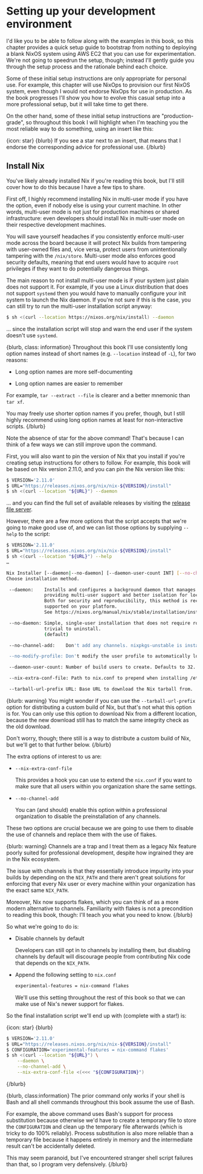 # Setting up your development environment

I'd like you to be able to follow along with the examples in this book, so this chapter provides a quick setup guide to bootstrap from nothing to deploying a blank NixOS system using AWS EC2 that you can use for experimentation.  We're not going to speedrun the setup, though; instead I'll gently guide you through the setup process and the rationale behind each choice.

Some of these initial setup instructions are only appropriate for personal use.  For example, this chapter will use NixOps to provision our first NixOS system, even though I would not endorse NixOps for use in production.  As the book progresses I'll show you how to evolve this casual setup into a more professional setup, but it will take time to get there.

On the other hand, some of these initial setup instructions are "production-grade", so throughout this book I will highlight when I'm teaching you the most reliable way to do something, using an insert like this:

{icon: star}
{blurb}
If you see a star next to an insert, that means that I endorse the corresponding advice for professional use.
{/blurb}

## Install Nix

You've likely already installed Nix if you're reading this book, but I'll still cover how to do this because I have a few tips to share.

First off, I highly recommend installing Nix in multi-user mode if you have the option, even if nobody else is using your current machine.  In other words, multi-user mode is not just for production machines or shared infrastructure: even developers should install Nix in multi-user mode on their respective development machines.

You will save yourself headaches if you consistently enforce multi-user mode across the board because it will protect Nix builds from tampering with user-owned files and, vice versa, protect users from unintentionally tampering with the `/nix/store`.  Multi-user mode also enforces good security defaults, meaning that end users would have to acquire `root` privileges if they want to do potentially dangerous things.

The main reason to not install multi-user mode is if your system just plain does not support it.  For example, if you use a Linux distribution that does not support `systemd` then you would have to manually configure your init system to launch the Nix daemon.  If you're not sure if this is the case, you can still try to run the multi-user installation script anyway:

```bash
$ sh <(curl --location https://nixos.org/nix/install) --daemon
```

… since the installation script will stop and warn the end user if the system doesn't use `systemd`.

{blurb, class: information}
Throughout this book I'll use consistently long option names instead of short names (e.g. `--location` instead of `-L`), for two reasons:

- Long option names are more self-documenting

- Long option names are easier to remember

For example, `tar --extract --file` is clearer and a better mnemonic than `tar xf`.

You may freely use shorter option names if you prefer, though, but I still highly recommend using long option names at least for non-interactive scripts.
{/blurb}

Note the absence of star for the above command!  That's because  I can think of a few ways we can still improve upon the command.

First, you will also want to pin the version of Nix that you install if you're creating setup instructions for others to follow.  For example, this book will be based on Nix version 2.11.0, and you can pin the Nix version like this:

```bash
$ VERSION='2.11.0'
$ URL="https://releases.nixos.org/nix/nix-${VERSION}/install"
$ sh <(curl --location "${URL}") --daemon
```

… and you can find the full set of available releases by visiting the [release file server](https://releases.nixos.org/?prefix=nix/).

However, there are a few more options that the script accepts that we're going to make good use of, and we can list those options by supplying `--help` to the script:

```bash
$ VERSION='2.11.0'
$ URL="https://releases.nixos.org/nix/nix-${VERSION}/install"
$ sh <(curl --location "${URL}") --help
…

Nix Installer [--daemon|--no-daemon] [--daemon-user-count INT] [--no-channel-add] [--no-modify-profile] [--nix-extra-conf-file FILE]
Choose installation method.

 --daemon:    Installs and configures a background daemon that manages the store,
              providing multi-user support and better isolation for local builds.
              Both for security and reproducibility, this method is recommended if
              supported on your platform.
              See https://nixos.org/manual/nix/stable/installation/installing-binary.html#multi-user-installation

 --no-daemon: Simple, single-user installation that does not require root and is
              trivial to uninstall.
              (default)

 --no-channel-add:    Don't add any channels. nixpkgs-unstable is installed by default.

 --no-modify-profile: Don't modify the user profile to automatically load nix.

 --daemon-user-count: Number of build users to create. Defaults to 32.

 --nix-extra-conf-file: Path to nix.conf to prepend when installing /etc/nix/nix.conf

 --tarball-url-prefix URL: Base URL to download the Nix tarball from.
```

{blurb: warning}
You might wonder if you can use the `--tarball-url-prefix` option for distributing a custom build of Nix, but that's not what this option is for.  You can only use this option to download Nix from a different location, because the new download still has to match the same integrity check as the old download.

Don't worry, though; there still is a way to distribute a custom build of Nix, but we'll get to that further below.
{/blurb}

The extra options of interest to us are:

- `--nix-extra-conf-file`

  This provides a hook you can use to extend the `nix.conf` if you want to make sure that all users within you organization share the same settings.

- `--no-channel-add`

  You can (and should) enable this option within a professional organization to disable the preinstallation of any channels.

These two options are crucial because we are going to use them to disable the use of channels and replace them with the use of flakes.

{blurb: warning}
Channels are a trap and I treat them as a legacy Nix feature poorly suited for professional development, despite how ingrained they are in the Nix ecosystem.

The issue with channels is that they essentially introduce impurity into your builds by depending on the `NIX_PATH` and there aren't great solutions for enforcing that every Nix user or every machine within your organization has the exact same `NIX_PATH`.

Moreover, Nix now supports flakes, which you can think of as a more modern alternative to channels.  Familiarity with flakes is not a precondition to reading this book, though: I'll teach you what you need to know.
{/blurb}

So what we're going to do is:

- Disable channels by default

  Developers can still opt in to channels by installing them, but disabling channels by default will discourage people from contributing Nix code that depends on the `NIX_PATH`.

- Append the following setting to `nix.conf`

  ```bash
  experimental-features = nix-command flakes
  ```

  We'll use this setting throughout the rest of this book so that we can make use of Nix's newer support for flakes.

So the final installation script we'll end up with (complete with a star!) is:

{icon: star}
{blurb}
```bash
$ VERSION='2.11.0'
$ URL="https://releases.nixos.org/nix/nix-${VERSION}/install"
$ CONFIGURATION='experimental-features = nix-command flakes'
$ sh <(curl --location "${URL}") \
    --daemon \
    --no-channel-add \
    --nix-extra-conf-file <(<<< "${CONFIGURATION}")
```
{/blurb}

{blurb, class:information}
The prior command only works if your shell is Bash and all shell commands throughout this book assume the use of Bash.

For example, the above command uses Bash's support for process substitution because otherwise we'd have to create a temporary file to store the `CONFIGURATION` and clean up the temporary file afterwards (which is tricky to do 100% reliably).  Process substitution is also more reliable than a temporary file because it happens entirely in memory and the intermediate result can't be accidentally deleted.

This may seem paranoid, but I've encountered stranger shell script failures than that, so I program very defensively.
{/blurb}
